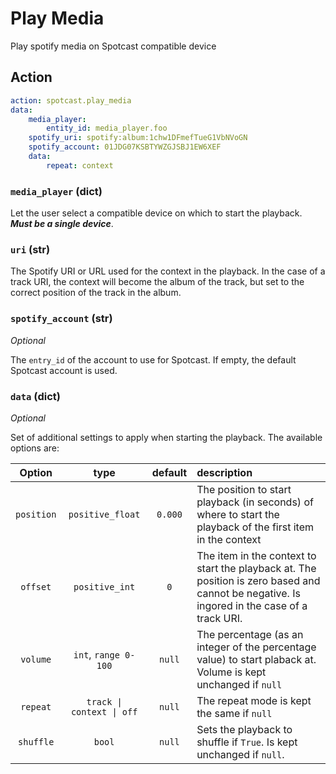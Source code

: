 # Play Media

Play spotify media on Spotcast compatible device

## Action

```yaml
action: spotcast.play_media
data:
    media_player:
        entity_id: media_player.foo
    spotify_uri: spotify:album:1chw1DFmefTueG1VbNVoGN
    spotify_account: 01JDG07KSBTYWZGJSBJ1EW6XEF
    data:
        repeat: context
```

### `media_player` (dict)

Let the user select a compatible device on which to start the playback. **_Must be a single device_**.

### `uri` (str)

The Spotify URI or URL used for the context in the playback. In the case of a track URI, the context will become the album of the track, but set to the correct position of the track in the album.

### `spotify_account` (str)

*Optional*

The `entry_id` of the account to use for Spotcast. If empty, the default Spotcast account is used.

### `data` (dict)

*Optional*

Set of additional settings to apply when starting the playback. The available options are:

| Option     | type                      | default | description                                                                                                                                 |
| :---:      | :---:                     | :---:   | :---                                                                                                                                        |
| `position` | `positive_float`          | `0.000` | The position to start playback (in seconds) of where to start the playback of the first item in the context                                 |
| `offset`   | `positive_int`            | `0`     | The item in the context to start the playback at. The position is zero based and cannot be negative. Is ingored in the case of a track URI. |
| `volume`   | `int`, `range 0-100`      | `null`  | The percentage (as an integer of the percentage value) to start plaback at. Volume is kept unchanged if `null`                              |
| `repeat`   | `track \| context \| off` | `null`  | The repeat mode is kept the same if `null`                                                                                                  |
| `shuffle`  | `bool`                    | `null`  | Sets the playback to shuffle if `True`. Is kept unchanged if `null`.                                                                        |

